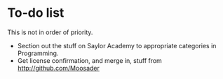 # To-do list #

This is not in order of priority.

* Section out the stuff on Saylor Academy to appropriate categories in Programming.
* Get license confirmation, and merge in, stuff from http://github.com/Moosader

